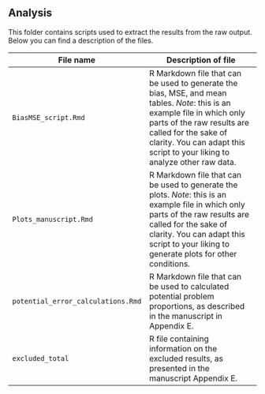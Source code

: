 ## Analysis

This folder contains scripts used to extract the results from the raw output. Below you can find a description of the files.

| File name            | Description of file                                                                                                                                                                                                                                         |
|----------------------|-------------------------------------------------------------------------------------------------------------------------------------------------------------------------------------------------------------------------------------------------------------|
| `BiasMSE_script.Rmd`   | R Markdown file that can be used to generate the bias, MSE, and mean tables. *Note*: this is an example file in which only parts of the raw results are called for the sake of clarity. You can adapt this script to your liking to analyze other raw data. |
| `Plots_manuscript.Rmd` | R Markdown file that can be used to generate the plots. *Note*: this is an example file in which only parts of the raw results are called for the sake of clarity. You can adapt this script to your liking to generate plots for other conditions.         |
| `potential_error_calculations.Rmd` | R Markdown file that can be used to calculated potential problem proportions, as described in the manuscript in Appendix E. |
| `excluded_total`       | R file containing information on the excluded results, as presented in the manuscript Appendix E.                                    
